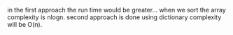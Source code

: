 ​in the first approach the run time would be greater...
when we sort the array complexity is nlogn.
second approach is done using dictionary complexity will be O(n).